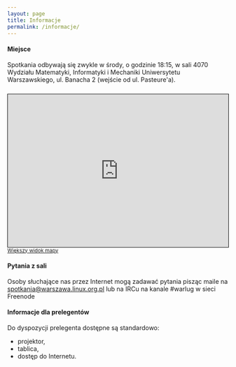 ```yaml
---
layout: page
title: Informacje
permalink: /informacje/
---
```


<div class="home">

  <h4>Miejsce</h4>
  <p>
    Spotkania odbywają się zwykle w środy, o godzinie 18:15, w sali 4070 Wydziału
    Matematyki, Informatyki i Mechaniki Uniwersytetu Warszawskiego, ul. Banacha
    2 (wejście od ul. Pasteure'a).
  </p>
  <div>
    <iframe width="100%" height="350" frameborder="0" scrolling="no" marginheight="0" marginwidth="0" src="http://www.openstreetmap.org/export/embed.html?bbox=20.97615122795105%2C52.20823126058253%2C20.988081693649292%2C52.215350939987076&amp;layer=mapnik&amp;marker=52.21179124291468%2C20.98211646080017" style="border: 1px solid black;margin-top:10px"></iframe>
    <br/>
    <small>
      <a href="http://www.openstreetmap.org/?mlat=52.21179&amp;mlon=20.98212#map=17/52.21179/20.98212&amp;layers=N">Większy widok mapy</a>
    </small>
  </div>

  <h4>Pytania z sali</h4>
  <p>
    Osoby słuchające nas przez Internet mogą zadawać pytania pisząc maile
    na <a href="mailto:spotkania@warszawa.linux.org.pl">spotkania@warszawa.linux.org.pl</a>
    lub na IRCu na kanale #warlug w sieci Freenode
  </p>

  <h4>Informacje dla prelegentów</h4>
  <p>
    Do dyspozycji prelegenta dostępne są standardowo:
    <ul>
      <li>projektor,</li>
      <li>tablica,</li>
      <li>dostęp do Internetu.</li>
    </ul>
  </p>
</div>
